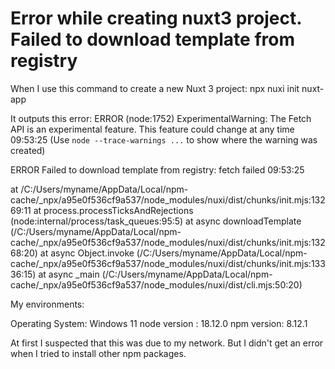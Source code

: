 
# Error while creating nuxt3 project. Failed to download template from registry

When I use this command to create a new Nuxt 3 project:
npx nuxi init nuxt-app

It outputs this error:
 ERROR  (node:1752) ExperimentalWarning: The Fetch API is an experimental feature. This feature could change at any time                         09:53:25
(Use `node --trace-warnings ...` to show where the warning was created)


 ERROR  Failed to download template from registry: fetch failed                                                                                  09:53:25

  at /C:/Users/myname/AppData/Local/npm-cache/_npx/a95e0f536cf9a537/node_modules/nuxi/dist/chunks/init.mjs:13269:11
  at process.processTicksAndRejections (node:internal/process/task_queues:95:5)
  at async downloadTemplate (/C:/Users/myname/AppData/Local/npm-cache/_npx/a95e0f536cf9a537/node_modules/nuxi/dist/chunks/init.mjs:13268:20)
  at async Object.invoke (/C:/Users/myname/AppData/Local/npm-cache/_npx/a95e0f536cf9a537/node_modules/nuxi/dist/chunks/init.mjs:13336:15)
  at async _main (/C:/Users/myname/AppData/Local/npm-cache/_npx/a95e0f536cf9a537/node_modules/nuxi/dist/cli.mjs:50:20)

My environments:

Operating System: Windows 11
node version : 18.12.0
npm version: 8.12.1

At first I suspected that this was due to my network. But I didn't get an error when I tried to install other npm packages.

        